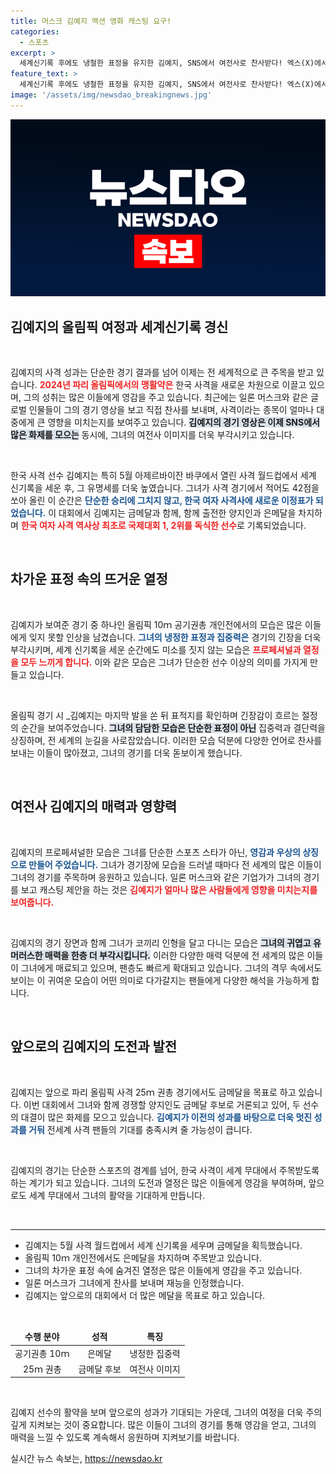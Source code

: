 ```yaml
---
title: 머스크 김예지 액션 영화 캐스팅 요구!
categories:
  - 스포츠
excerpt: >
  세계신기록 후에도 냉철한 표정을 유지한 김예지, SNS에서 여전사로 찬사받다! 엑스(X)에서 일론 머스크마저 뜨거운 응원을 보낸 그녀의 매력에 빠져보세요.
feature_text: >
  세계신기록 후에도 냉철한 표정을 유지한 김예지, SNS에서 여전사로 찬사받다! 엑스(X)에서 일론 머스크마저 뜨거운 응원을 보낸 그녀의 매력에 빠져보세요.
image: '/assets/img/newsdao_breakingnews.jpg'
---
```


<p><img src="/assets/img/newsdao_breakingnews.jpg" alt="firstkoreanews 속보" /></p>

<h2 data-ke-size="size26">김예지의 올림픽 여정과 세계신기록 경신</h2>

<p data-ke-size="size16">&nbsp;</p>

<p>김예지의 사격 성과는 단순한 경기 결과를 넘어 이제는 전 세계적으로 큰 주목을 받고 있습니다. <b><span style="color: #ee2323;">2024년 파리 올림픽에서의 맹활약은</span></b> 한국 사격을 새로운 차원으로 이끌고 있으며, 그의 성취는 많은 이들에게 영감을 주고 있습니다. 최근에는 일론 머스크와 같은 글로벌 인물들이 그의 경기 영상을 보고 직접 찬사를 보내며, 사격이라는 종목이 얼마나 대중에게 큰 영향을 미치는지를 보여주고 있습니다. <b><span style="background-color: #21538527;">김예지의 경기 영상은 이제 SNS에서 많은 화제를 모으는</span></b> 동시에, 그녀의 여전사 이미지를 더욱 부각시키고 있습니다. </p>

<p data-ke-size="size16">&nbsp;</p>

<p>한국 사격 선수 김예지는 특히 5월 아제르바이잔 바쿠에서 열린 사격 월드컵에서 세계 신기록을 세운 후, 그 유명세를 더욱 높였습니다. 그녀가 사격 경기에서 적어도 42점을 쏘아 올린 이 순간은 <b><span style="color: #1a5490;">단순한 승리에 그치지 않고, 한국 여자 사격사에 새로운 이정표가 되었습니다.</span></b> 이 대회에서 김예지는 금메달과 함께, 함께 출전한 양지인과 은메달을 차지하며 <b><span style="color: #ee2323;">한국 여자 사격 역사상 최초로 국제대회 1, 2위를 독식한 선수</span></b>로 기록되었습니다.</p>

<p data-ke-size="size16">&nbsp;</p>

<h2 data-ke-size="size26">차가운 표정 속의 뜨거운 열정</h2>

<p data-ke-size="size16">&nbsp;</p>

<p>김예지가 보여준 경기 중 하나인 올림픽 10ｍ 공기권총 개인전에서의 모습은 많은 이들에게 잊지 못할 인상을 남겼습니다. <b><span style="color: #1a5490;">그녀의 냉정한 표정과 집중력은</span></b> 경기의 긴장을 더욱 부각시키며, 세계 신기록을 세운 순간에도 미소를 짓지 않는 모습은 <b><span style="color: #ee2323;">프로페셔널과 열정을 모두 느끼게 합니다.</span></b> 이와 같은 모습은 그녀가 단순한 선수 이상의 의미를 가지게 만들고 있습니다. </p>

<p data-ke-size="size16">&nbsp;</p>

<p>올림픽 경기 시 _김예지는 마지막 발을 쏜 뒤 표적지를 확인하며 긴장감이 흐르는 절정의 순간을 보여주었습니다. <b><span style="background-color: #21538527;">그녀의 담담한 모습은 단순한 표정이 아닌</span></b> 집중력과 결단력을 상징하며, 전 세계의 눈길을 사로잡았습니다. 이러한 모습 덕분에 다양한 언어로 찬사를 보내는 이들이 많아졌고, 그녀의 경기를 더욱 돋보이게 했습니다.</p>

<p data-ke-size="size16">&nbsp;</p>

<h2 data-ke-size="size26">여전사 김예지의 매력과 영향력</h2>

<p data-ke-size="size16">&nbsp;</p>

<p>김예지의 프로페셔널한 모습은 그녀를 단순한 스포츠 스타가 아닌, <b><span style="color: #1a5490;">영감과 우상의 상징으로 만들어 주었습니다.</span></b> 그녀가 경기장에 모습을 드러낼 때마다 전 세계의 많은 이들이 그녀의 경기를 주목하며 응원하고 있습니다. 일론 머스크와 같은 기업가가 그녀의 경기를 보고 캐스팅 제안을 하는 것은 <b><span style="color: #ee2323;">김예지가 얼마나 많은 사람들에게 영향을 미치는지를 보여줍니다.</span></b></p>

<p data-ke-size="size16">&nbsp;</p>

<p>김예지의 경기 장면과 함께 그녀가 코끼리 인형을 달고 다니는 모습은 <b><span style="background-color: #21538527;">그녀의 귀엽고 유머러스한 매력을 한층 더 부각시킵니다.</span></b> 이러한 다양한 매력 덕분에 전 세계의 많은 이들이 그녀에게 매료되고 있으며, 팬층도 빠르게 확대되고 있습니다. 그녀의 격무 속에서도 보이는 이 귀여운 모습이 어떤 의미로 다가갈지는 팬들에게 다양한 해석을 가능하게 합니다.</p>

<p data-ke-size="size16">&nbsp;</p>

<h2 data-ke-size="size26">앞으로의 김예지의 도전과 발전</h2>

<p data-ke-size="size16">&nbsp;</p>

<p>김예지는 앞으로 파리 올림픽 사격 25ｍ 권총 경기에서도 금메달을 목표로 하고 있습니다. 이번 대회에서 그녀와 함께 경쟁할 양지인도 금메달 후보로 거론되고 있어, 두 선수의 대결이 많은 화제를 모으고 있습니다. <b><span style="color: #1a5490;">김예지가 이전의 성과를 바탕으로 더욱 멋진 성과를 거둬</span></b> 전세계 사격 팬들의 기대를 충족시켜 줄 가능성이 큽니다.</p>

<p data-ke-size="size16">&nbsp;</p>

<p>김예지의 경기는 단순한 스포츠의 경계를 넘어, 한국 사격이 세계 무대에서 주목받도록 하는 계기가 되고 있습니다. 그녀의 도전과 열정은 많은 이들에게 영감을 부여하며, 앞으로도 세계 무대에서 그녀의 활약을 기대하게 만듭니다.</p>

<p data-ke-size="size16">&nbsp;</p>

<hr>

<ul>
    <li>김예지는 5월 사격 월드컵에서 세계 신기록을 세우며 금메달을 획득했습니다.</li>
    <li>올림픽 10ｍ 개인전에서도 은메달을 차지하며 주목받고 있습니다.</li>
    <li>그녀의 차가운 표정 속에 숨겨진 열정은 많은 이들에게 영감을 주고 있습니다.</li>
    <li>일론 머스크가 그녀에게 찬사를 보내며 재능을 인정했습니다.</li>
    <li>김예지는 앞으로의 대회에서 더 많은 메달을 목표로 하고 있습니다.</li>
</ul>

<p data-ke-size="size16">&nbsp;</p>

<table style="width: 100%">
    <thead>
        <tr>
            <td style="text-align: center; height: 17px;"><b>수행 분야</b></td>
            <td style="text-align: center; height: 17px;"><b>성적</b></td>
            <td style="text-align: center; height: 17px;"><b>특징</b></td>
        </tr>
    </thead>
    <tbody>
        <tr>
            <td style="text-align: center; height: 17px;">공기권총 10ｍ</td>
            <td style="text-align: center; height: 17px;">은메달</td>
            <td style="text-align: center; height: 17px;">냉정한 집중력</td>
        </tr>
        <tr>
            <td style="text-align: center; height: 17px;">25ｍ 권총</td>
            <td style="text-align: center; height: 17px;">금메달 후보</td>
            <td style="text-align: center; height: 17px;">여전사 이미지</td>
        </tr>
    </tbody>
</table>

<p data-ke-size="size16">&nbsp;</p>

<p>김예지 선수의 활약을 보며 앞으로의 성과가 기대되는 가운데, 그녀의 여정을 더욱 주의 깊게 지켜보는 것이 중요합니다. 많은 이들이 그녀의 경기를 통해 영감을 얻고, 그녀의 매력을 느낄 수 있도록 계속해서 응원하며 지켜보기를 바랍니다.</p>
실시간 뉴스 속보는, <a href="https://newsdao.kr" rel="dofollow">https://newsdao.kr</a>


